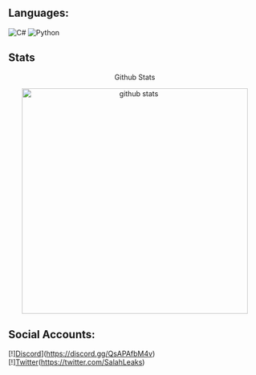 ## Languages:
![C#](https://img.shields.io/badge/c%23-%23239120.svg?style=for-the-badge&logo=c-sharp&logoColor=white) ![Python](https://img.shields.io/badge/python-3670A0?style=for-the-badge&logo=python&logoColor=ffdd54)

## Stats
   <p align="center">Github Stats</p>

<p align="center">
    <img src="https://github-readme-stats.vercel.app/api?username=SalahLeaks&show_icons=true&hide_border=true&line_height=27&count_private=true&hide_title=true&text_color=c9cacc&icon_color=2bbc8a&bg_color=0d1117" alt="github stats" width="450">
</p>

## Social Accounts:
[!][Discord](https://img.shields.io/badge/Discord-%237289DA.svg?logo=discord&logoColor=white)](https://discord.gg/QsAPAfbM4v) [!][Twitter](https://img.shields.io/badge/Twitter-%231DA1F2.svg?logo=Twitter&logoColor=white)(https://twitter.com/SalahLeaks) 

